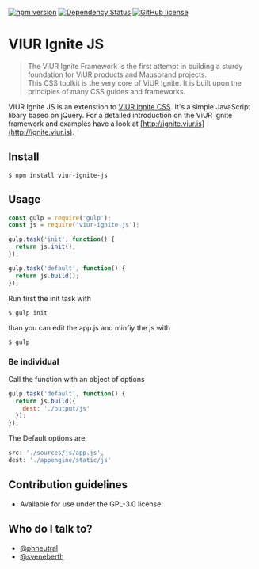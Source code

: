 [![npm version](https://badge.fury.io/js/viur-ignite-js.svg)](https://badge.fury.io/js/viur-ignite-js)
[![Dependency Status](https://david-dm.org/viur-ignite/viur-ignite-js.svg)](https://david-dm.org/viur-ignite/viur-ignite-js)
[![GitHub license](https://img.shields.io/badge/license-GPL-blue.svg)](https://raw.githubusercontent.com/viur-ignite/viur-ignite-js/master/LICENSE)

# VIUR Ignite JS

>The ViUR Ignite Framework is the first attempt in building a sturdy foundation for ViUR products and Mausbrand projects.<br>This CSS toolkit is the very core of ViUR Ignite. It is built upon the principles of many CSS guides and frameworks.

VIUR Ignite JS is an extenstion to [VIUR Ignite CSS](https://github.com/viur-ignite/viur-ignite-css). It's a simple JavaScript libary based on jQuery.
For a detailed introduction on the ViUR ignite framework and examples have a look at [http://ignite.viur.is](http://ignite.viur.is).

## Install
```
$ npm install viur-ignite-js
```

## Usage
```js
const gulp = require('gulp');
const js = require('viur-ignite-js');

gulp.task('init', function() {
  return js.init();
});

gulp.task('default', function() {
  return js.build();
});
```

Run first the init task with
```
$ gulp init
```
than you can edit the app.js and minfiy the js with
```
$ gulp
```


### Be individual
Call the function with an object of options
```js
gulp.task('default', function() {
  return js.build({
    dest: './output/js'
  });
});
```

The Default options are:
```js
src: './sources/js/app.js',
dest: './appengine/static/js'
```

## Contribution guidelines
* Available for use under the GPL-3.0 license

## Who do I talk to?
* [@phneutral](https://github.com/phneutral)
* [@sveneberth](https://github.com/sveneberth)
